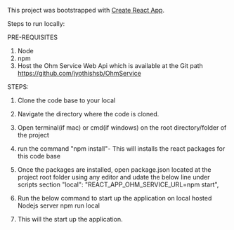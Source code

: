 This project was bootstrapped with [Create React App](https://github.com/facebookincubator/create-react-app).

Steps to run locally:

PRE-REQUISITES

1. Node
2. npm
3. Host the Ohm Service Web Api which is available at the Git path https://github.com/jyothishsb/OhmService

STEPS:

1. Clone the code base to your local
2. Navigate the directory where the code is cloned.
3. Open terminal(if mac) or cmd(if windows) on the root directory/folder of the project
4. run the command "npm install"- This will installs the react packages for this code       base

5. Once the packages are installed, open package.json located at the project root folder    using any editor and udate the below line under scripts section
        "local": "REACT_APP_OHM_SERVICE_URL=<url where the  calculate resistance webapi is hosted >npm start",

6. Run the below command to start up the application on    local hosted Nodejs server
    npm run local
7. This will the start up the application.  